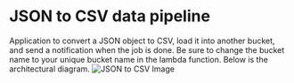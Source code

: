 # JSON to CSV data pipeline
Application to convert a JSON object to CSV, load it into another bucket, and send a notification when the job is done.
Be sure to change the bucket name to your unique bucket name in the lambda function.
Below is the architectural diagram.
![JSON to CSV Image](https://github.com/jideoni/my-terraform-practice/assets/127896618/df34bff3-d226-40aa-9d5b-3a8f8934bb4c)
